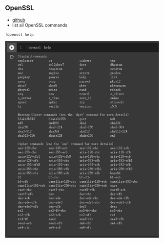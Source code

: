 ## OpenSSL
- [github](https://github.com/openssl/openssl)
- list all OpenSSL commands
```
!openssl help
```
![result](./opensslCommands.PNG)
